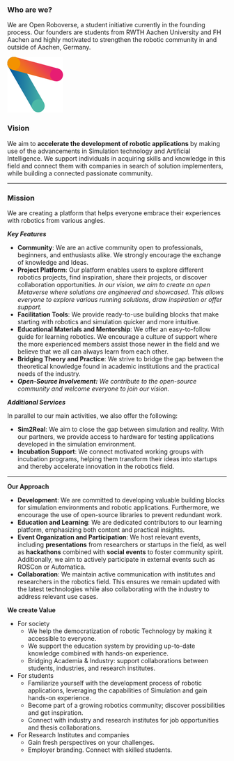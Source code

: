 ### **Who are we?**
We are Open Roboverse, a student initiative currently in the founding process. Our founders are students from RWTH Aachen University and FH Aachen and highly motivated to strengthen the robotic community in and outside of Aachen, Germany.

![Open Roboverse Logo](docs/assets/icon.png)

### **Vision**

We aim to **accelerate the development of robotic applications** by making use of the advancements in Simulation technology and Artificial Intelligence. We support individuals in acquiring skills and knowledge in this field and connect them with companies in search of solution implementers, while building a connected passionate community.

---

### **Mission**

We are creating a platform that helps everyone embrace their experiences with robotics from various angles.

***Key Features***

- **Community**: We are an active community open to professionals, beginners, and enthusiasts alike. We strongly encourage the exchange of knowledge and Ideas.
- **Project Platform**: Our platform enables users to explore different robotics projects, find inspiration, share their projects, or discover collaboration opportunities. *In our vision, we aim to create an open Metaverse where solutions are engineered and showcased. This allows everyone to explore various running solutions, draw inspiration or offer support.*
- **Facilitation Tools**: We provide ready-to-use building blocks that make starting with robotics and simulation quicker and more intuitive.
- **Educational Materials and Mentorship**: We offer an easy-to-follow guide for learning robotics. We encourage a culture of support where the more experienced members assist those newer in the field and we believe that we all can always learn from each other.
- **Bridging Theory and Practice**: We strive to bridge the gap between the theoretical knowledge found in academic institutions and the practical needs of the industry.
- ***Open-Source Involvement:** We contribute to the open-source community and welcome everyone to join our vision.*

***Additional Services***

In parallel to our main activities, we also offer the following:

- **Sim2Real**: We aim to close the gap between simulation and reality. With our partners, we provide access to hardware for testing applications developed in the simulation environment.
- **Incubation Support**: We connect motivated working groups with incubation programs, helping them transform their ideas into startups and thereby accelerate innovation in the robotics field.

---

**Our Approach**

- **Development**: We are committed to developing valuable building blocks for simulation environments and robotic applications. Furthermore, we encourage the use of open-source libraries to prevent redundant work.
- **Education and Learning**: We are dedicated contributors to our learning platform, emphasizing both content and practical insights.
- **Event Organization and Participation**: We host relevant events, including **presentations** from researchers or startups in the field, as well as **hackathons** combined with **social events** to foster community spirit. Additionally, we aim to actively participate in external events such as ROSCon or Automatica.
- **Collaboration**: We maintain active communication with institutes and researchers in the robotics field. This ensures we remain updated with the latest technologies while also collaborating with the industry to address relevant use cases.

**We create Value**

- For society
    - We help the democratization of robotic Technology by making it accessible to everyone.
    - We support the education system by providing up-to-date knowledge combined with hands-on experience.
    - Bridging Academia & Industry: support collaborations between students, industries, and research institutes.
- For students
    - Familiarize yourself with the development process of robotic applications, leveraging the capabilities of Simulation and gain hands-on experience.
    - Become part of a growing robotics community; discover possibilities and get inspiration.
    - Connect with industry and research institutes for job opportunities and thesis collaborations.
- For Research Institutes and companies
    - Gain fresh perspectives on your challenges.
    - Employer branding. Connect with skilled students.